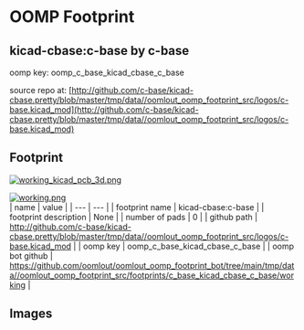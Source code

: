 # OOMP Footprint  
## kicad-cbase:c-base  by c-base  
  
oomp key: oomp_c_base_kicad_cbase_c_base  
  
source repo at: [http://github.com/c-base/kicad-cbase.pretty/blob/master/tmp/data//oomlout_oomp_footprint_src/logos/c-base.kicad_mod](http://github.com/c-base/kicad-cbase.pretty/blob/master/tmp/data//oomlout_oomp_footprint_src/logos/c-base.kicad_mod)  
## Footprint  
  
[![working_kicad_pcb_3d.png](working_kicad_pcb_3d_600.png)](working_kicad_pcb_3d.png)  
  
[![working.png](working_600.png)](working.png)  
| name | value | 
| --- | --- | 
| footprint name | kicad-cbase:c-base | 
| footprint description | None | 
| number of pads | 0 | 
| github path | http://github.com/c-base/kicad-cbase.pretty/blob/master/tmp/data//oomlout_oomp_footprint_src/logos/c-base.kicad_mod | 
| oomp key | oomp_c_base_kicad_cbase_c_base | 
| oomp bot github | https://github.com/oomlout/oomlout_oomp_footprint_bot/tree/main/tmp/data//oomlout_oomp_footprint_src/footprints/c_base_kicad_cbase_c_base/working | 
## Images  
